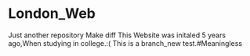 # London_Web
Just another repository
Make diff
This Website was initaled 5 years ago,When studying in college.:(
		This is a branch_new test.#Meaningless
